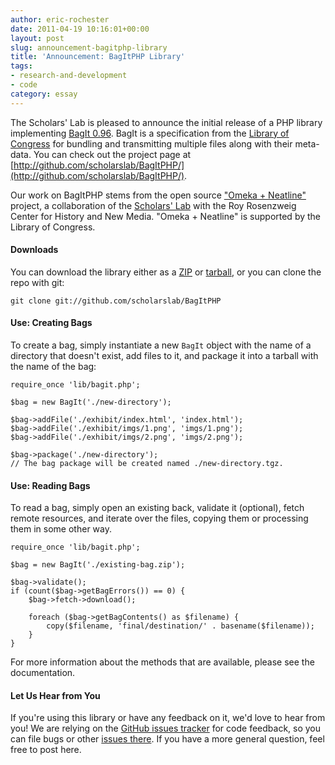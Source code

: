 ```yaml
---
author: eric-rochester
date: 2011-04-19 10:16:01+00:00
layout: post
slug: announcement-bagitphp-library
title: 'Announcement: BagItPHP Library'
tags:
- research-and-development
- code
category: essay
---
```


The Scholars' Lab is pleased to announce the initial release of a PHP library implementing [BagIt 0.96](https://wiki.ucop.edu/display/Curation/BagIt). BagIt is a specification from the [Library of Congress](http://www.loc.gov/) for bundling and transmitting multiple files along with their meta-data. You can check out the project page at [http://github.com/scholarslab/BagItPHP/](http://github.com/scholarslab/BagItPHP/).

Our work on BagItPHP stems from the open source ["Omeka + Neatline"](https://scholarslab.org/announcements/scholars-lab-and-chnm-partner-on-omeka-neatline/) project, a collaboration of the [Scholars' Lab](http://scholarslab.org) with the Roy Rosenzweig Center for History and New Media.  "Omeka + Neatline" is supported by the Library of Congress.



#### Downloads


You can download the library either as a [ZIP](http://github.com/scholarslab/BagItPHP/zipball/master) or [tarball](http://github.com/scholarslab/BagItPHP/tarball/master), or you can clone the repo with git:

```
git clone git://github.com/scholarslab/BagItPHP
```


#### Use: Creating Bags


To create a bag, simply instantiate a new `BagIt` object with the name of a directory that doesn't exist, add files to it, and package it into a tarball with the name of the bag:

```
require_once 'lib/bagit.php';

$bag = new BagIt('./new-directory');

$bag->addFile('./exhibit/index.html', 'index.html');
$bag->addFile('./exhibit/imgs/1.png', 'imgs/1.png');
$bag->addFile('./exhibit/imgs/2.png', 'imgs/2.png');

$bag->package('./new-directory');
// The bag package will be created named ./new-directory.tgz.
```


#### Use: Reading Bags


To read a bag, simply open an existing back, validate it (optional), fetch remote resources, and iterate over the files, copying them or processing them in some other way.

```
require_once 'lib/bagit.php';

$bag = new BagIt('./existing-bag.zip');

$bag->validate();
if (count($bag->getBagErrors()) == 0) {
    $bag->fetch->download();

    foreach ($bag->getBagContents() as $filename) {
        copy($filename, 'final/destination/' . basename($filename));
    }
}

```

For more information about the methods that are available, please see the documentation.


#### Let Us Hear from You


If you're using this library or have any feedback on it, we'd love to hear from you! We are relying on the [GitHub issues tracker](https://github.com/scholarslab/BagItPHP/issues) for code feedback, so you can file bugs or other [issues there](https://github.com/scholarslab/BagItPHP/issues). If you have a more general question, feel free to post here.
